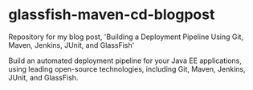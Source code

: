 glassfish-maven-cd-blogpost
===========================

Repository for my blog post, 'Building a Deployment Pipeline Using Git, Maven, Jenkins, JUnit, and GlassFish'

Build an automated deployment pipeline for your Java EE applications, using leading open-source technologies, including Git, Maven, Jenkins, JUnit, and GlassFish.
